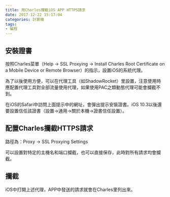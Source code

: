 ```yaml
---
title: 用Charles攔截iOS APP HTTPS請求
date: 2017-12-22 15:17:04
categories: 計算機
tags:
- 編程
---
```

## 安裝證書
按照Charles菜單（Help -> SSL Proxying -> Install Charles Root Certificate on a Mobile Device or Remote Browser）的指示，設置iOS的系統代理。

為了以後使用方便，可以在代理工具（如ShadowRocket）里設置，注意使用時應配置代理工具對全部流量使用代理，如果使用PAC之類動態代理可能會攔截不到。

在iOS的Safari中訪問上面提示中的網址，會彈出提示安裝證書。iOS 10.3以後還要設置信任該證書（設置->通用->關於本機->證書信任設置）。

## 配置Charles攔截HTTPS請求
路徑為：Proxy -> SSL Proxying Settings

可以設置對特定的主機名和端口攔截，也可以直接保存，此時對所有請求均會攔截。

## 攔截
iOS中打開上述代理，APP中發送的請求就會在Charles里列出來。

